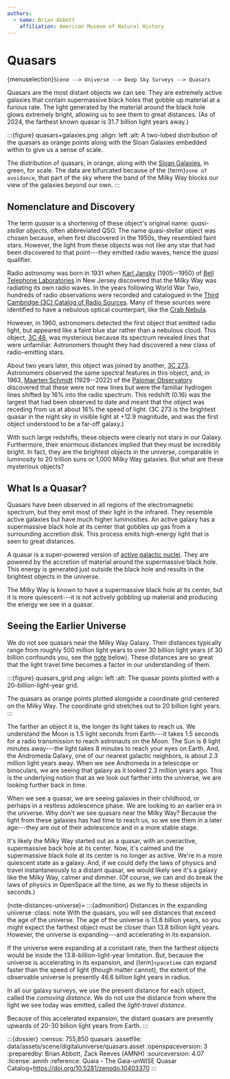 ```yaml
---
authors:
  - name: Brian Abbott
    affiliation: American Museum of Natural History
---
```



# Quasars

{menuselection}`Scene --> Universe --> Deep Sky Surveys --> Quasars`


Quasars are the most distant objects we can see. They are extremely active galaxies that contain supermassive black holes that gobble up material at a furious rate. The light generated by the material around the black hole glows extremely bright, allowing us to see them to great distances. (As of 2024, the farthest known quasar is 31.7 billion light years away.)


:::{figure} quasars+galaxies.png
:align: left
:alt: A two-lobed distribution of the quasars as orange points along with the Sloan Galaxies embedded within to give us a sense of scale.

The distribution of quasars, in orange, along with the [Sloan Galaxies](../sloan-galaxies/index), in green, for scale. The data are bifurcated because of the {term}`zone of avoidance`, that part of the sky where the band of the Milky Way blocks our view of the galaxies beyond our own.
:::


## Nomenclature and Discovery

The term *quasar* is a shortening of these object's original name: *quasi-stellar objects*, often abbreviated QSO. The name quasi-stellar object was chosen because, when first discovered in the 1950s, they resembled faint stars. However, the light from these objects was not like any star that had been discovered to that point---they emitted radio waves, hence the *quasi* qualifier.

Radio astronomy was born in 1931 when [Karl Jansky](https://en.wikipedia.org/wiki/Karl_Guthe_Jansky) (1905--1950) of [Bell Telephone Laboratories](https://en.wikipedia.org/wiki/Bell_Labs) in New Jersey discovered that the Milky Way was radiating its own radio waves. In the years following World War Two, hundreds of radio observations were recorded and catalogued in the [Third Cambridge (3C) Catalog of Radio Sources](https://en.wikipedia.org/wiki/Third_Cambridge_Catalogue_of_Radio_Sources). Many of these sources were identified to have a nebulous optical counterpart, like the [Crab Nebula](https://en.wikipedia.org/wiki/Crab_Nebula).

However, in 1960, astronomers detected the first object that emitted radio light, but appeared like a faint blue star rather than a nebulous cloud. This object, [3C 48](https://en.wikipedia.org/wiki/3C_48), was mysterious because its spectrum revealed lines that were unfamiliar. Astronomers thought they had discovered a new class of radio-emitting stars.

About two years later, this object was joined by another, [3C 273](https://en.wikipedia.org/wiki/3C_273). Astronomers observed the same spectral features in this object, and, in 1963, [Maarten Schmidt](https://en.wikipedia.org/wiki/Maarten_Schmidt) (1929--2022) of the [Palomar Observatory](https://en.wikipedia.org/wiki/Palomar_Observatory) discovered that these were not new lines but were the familiar hydrogen lines shifted by 16% into the radio spectrum. This redshift (0.16) was the largest that had been observed to date and meant that the object was receding from us at about 16% the speed of light. (3C 273 is the brightest quasar in the night sky in visible light at +12.9 magnitude, and was the first object understood to be a far-off galaxy.)

With such large redshifts, these objects were clearly not stars in our Galaxy. Furthermore, their enormous distances implied that they must be incredibly bright. In fact, they are the brightest objects in the universe, comparable in luminosity to 20 trillion suns or 1,000 Milky Way galaxies. But what are these mysterious objects?


## What Is a Quasar?

Quasars have been observed in all regions of the electromagnetic spectrum, but they emit most of their light in the infrared. They resemble active galaxies but have much higher luminosities. An active galaxy has a supermassive black hole at its center that gobbles up gas from a surrounding accretion disk. This process emits high-energy light that is seen to great distances.

A quasar is a super-powered version of [active galactic nuclei](https://en.wikipedia.org/wiki/Active_galactic_nucleus). They are powered by the accretion of material around the supermassive black hole. This energy is generated just outside the black hole and results in the brightest objects in the universe.

The Milky Way is known to have a supermassive black hole at its center, but it is more quiescent---it is not actively gobbling up material and producing the energy we see in a quasar.


## Seeing the Earlier Universe

We do not see quasars near the Milky Way Galaxy. Their distances typically range from roughly 500 million light years to over 30 billion light years (if 30 billion confounds you, see the [note](#note-distances-universe) below). These distances are so great that the light travel time becomes a factor in our understanding of them. 


:::{figure} quasars_grid.png
:align: left
:alt: The quasar points plotted with a 20-billion-light-year grid.

The quasars as orange points plotted alongside a coordinate grid centered on the Milky Way. The coordinate grid stretches out to 20 billion light years.
:::


The farther an object it is, the longer its light takes to reach us. We understand the Moon is 1.5 light seconds from Earth---it takes 1.5 seconds for a radio transmission to reach astronauts on the Moon. The Sun is 8 light minutes away---the light takes 8 minutes to reach your eyes on Earth. And, the Andromeda Galaxy, one of our nearest galactic neighbors, is about 2.3 million light years away. When we see Andromeda in a telescope or binoculars, we are seeing that galaxy as it looked 2.3 million years ago. This is the underlying notion that as we look out farther into the universe, we are looking further back in time.

When we see a quasar, we are seeing galaxies in their childhood, or perhaps in a restless adolescence phase. We are looking to an earlier era in the universe. Why don't we see quasars near the Milky Way? Because the light from these galaxies has had time to reach us, so we see them in a later age---they are out of their adolescence and in a more stable stage.

It's likely the Milky Way started out as a quasar, with an overactive, supermassive back hole at its center. Now, it's calmed and the supermassive black hole at its center is no longer as active. We're in a more quiescent state as a galaxy. And, if we could defy the laws of physics and travel instantaneously to a distant quasar, we would likely see it's a galaxy like the Milky Way, calmer and dimmer. (Of course, we can and do break the laws of physics in OpenSpace all the time, as we fly to these objects in seconds.)


(note-distances-universe)=
:::{admonition} Distances in the expanding universe
:class: note
With the quasars, you will see distances that exceed the age of the universe. The age of the universe is 13.8 billion years, so you might expect the farthest object must be closer than 13.8 billion light years. However, the universe is expanding---and accelerating in its expansion.

If the universe were expanding at a constant rate, then the farthest objects would be inside the 13.8-billion-light-year limitation. But, because the universe is accelerating in its expansion, and {term}`spacetime` can expand faster than the speed of light (though matter cannot), the extent of the observable universe is presently 46.6 billion light years in radius.

In all our galaxy surveys, we use the present distance for each object, called the *comoving distance*. We do not use the distance from where the light we see today was emitted, called the *light-travel distance*.

Because of this accelerated expansion, the distant quasars are presently upwards of 20-30 billion light years from Earth.
:::



:::{dossier}
:census: 755,850 quasars
:assetfile: data/assets/scene/digitaluniverse/quasars.asset
:openspaceversion: 3
:preparedby: Brian Abbott, Zack Reeves (AMNH)
:sourceversion: 4.07
:license: amnh
:reference: Quaia - The Gaia-unWISE Quasar Catalog=https://doi.org/10.5281/zenodo.10403370
:::
